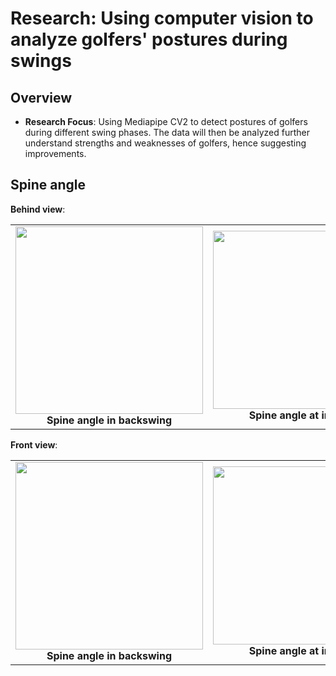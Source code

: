 # Research: Using computer vision to analyze golfers' postures during swings

## Overview
- **Research Focus**: Using Mediapipe CV2 to detect postures of golfers during different swing phases. The data will then be analyzed further understand strengths and weaknesses of golfers, hence suggesting improvements.

## Spine angle
**Behind view**:
  <table>
  <tr>
    <td align="center">
      <img src="https://github.com/user-attachments/assets/5f2d4703-30a6-49b3-be9e-ef522b715b46" width="300"/><br/>
      <b>Spine angle in backswing</b>
    </td>
    <td align="center">
      <img src="https://github.com/user-attachments/assets/90a8d69d-9428-4c3b-a5a9-ab2d8fedc5f3" width="285"/><br/>
      <b>Spine angle at impact</b>
    </td>
    <td align="center">
      <img src="https://github.com/user-attachments/assets/05cd0380-d28e-46c2-b58b-bfabc9f8c144" width="300"/><br/>
      <b>Spine angle at follow through</b>
    </td>
  </tr>
</table>

**Front view**:
  <table>
  <tr>
    <td align="center">
      <img src="https://github.com/user-attachments/assets/6c97ed17-3b23-49bb-8be1-1c3ab8ce4e7e" width="300"/><br/>
      <b>Spine angle in backswing</b>
    </td>
    <td align="center">
      <img src="https://github.com/user-attachments/assets/437501c7-cc5b-4e3a-b595-05e04e41f087" width="285"/><br/>
      <b>Spine angle at impact</b>
    </td>
    <td align="center">
      <img src="https://github.com/user-attachments/assets/186bcfde-a218-465c-8a49-0949647bc399" width="300"/><br/>
      <b>Spine angle at follow through</b>
    </td>
  </tr>
</table>


